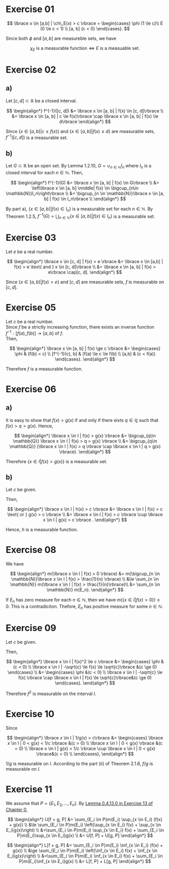 # Exercise 01

$$
\lbrace x \in [a,b] | \chi_E(x) > c \rbrace =
\begin{cases}
\phi (1 \le c)\\
E (0 \le c < 1) \\
[a, b] (c < 0)
\end{cases}.
$$

Since both $\phi$ and $[a,b]$ are measureble sets, we have

$$
\chi_E \text{ is a measurable function} \iff E \text{ is a measuable set}.
$$

# Exercise 02

## a)
Let $[c, d] \subset \mathbb{R}$ be a closed interval.

$$
\begin{align*}
f^{-1}([c, d]) &= \lbrace x \in [a, b] | f(x) \in [c, d]\rbrace \\
&= \lbrace x \in [a, b] | c \le f(x)\rbrace \cap \lbrace x \in [a, b] | f(x) \le d\rbrace
\end{align*}
$$

Since $\lbrace x \in [a, b] | c \le f(x)\rbrace$ and $\lbrace x \in [a, b] | f(x) \le d\rbrace$ are measurable sets, $f^{-1}([c, d])$ is a measurable set.

## b)

Let $G \subset \mathbb{R}$ be an open set.
By Lemma 1.2.10, $G = \cup_{n\in \mathbb{N}}I_n$ where $I_n$ is a closed interval for each $n \in \mathbb{N}$.
Then,

$$
\begin{align*}
f^{-1}(G) &= \lbrace x \in [a, b] | f(x) \in G\rbrace \\
&= \left\lbrace x \in [a, b] \middle| f(x) \in \bigcup_{n\in \mathbb{N}}I_n\right\rbrace \\
&= \bigcup_{n \in \mathbb{N}}\lbrace x \in [a, b] | f(x) \in I_n\rbrace \\
\end{align*}
$$

By part a), $\lbrace x \in [a, b] | f(x) \in I_n\rbrace$ is a measurable set for each $n \in \mathbb{N}$.
By Theorem 1.2.5, $f^{-1}(G) = \bigcup_{n \in \mathbb{N}}\lbrace x \in [a, b] | f(x) \in I_n\rbrace$ is a measurable set.

# Exercise 03

Let $e$ be a real number.

$$
\begin{align*}
\lbrace x \in [c, d] | f(x) > e \rbrace &= \lbrace x \in [a,b] | f(x) > e \text{ and } x \in [c, d]\rbrace \\
&= \lbrace x \in [a, b] | f(x) > e\rbrace \cap[c, d].
\end{align*}
$$

Since $\lbrace x \in [a, b] | f(x) > e\rbrace$ and $[c, d]$ are measurable sets, $f$ is measurable on $[c, d]$.

# Exercise 05
Let $c$ be a real number.  
Since $f$ be a strictly increasing function, there exists an inverse function $f^{-1}:[f(a),f(b)] \to [a, b]$ of $f$.  
Then, 

$$
\begin{align*}
\lbrace x \in [a, b] | f(x) \ge c \rbrace &= \begin{cases}
\phi & (f(b) < c) \\
[f^{-1}(c), b] & (f(a) \le c \le f(b) \\
[a,b] & (c < f(a))
\end{cases}.
\end{align*}
$$ 

Therefore $f$ is a measurable function.

# Exercise 06

## a)
It is easy to show that $f(x) > g(x)$ if and only if there eixts $q \in \mathbb{Q}$ such that $f(x) > q > g(x)$.
Hence,

$$
\begin{align*}
\lbrace x \in I | f(x) > g(x) \rbrace &= \bigcup_{q\in \mathbb{Q}} \lbrace x \in I | f(x) > q > g(x) \rbrace \\
&= \bigcup_{q\in \mathbb{Q}} (\lbrace x \in I | f(x) > q \rbrace \cap \lbrace x \in I | q > g(x) \rbrace).
\end{align*}
$$

Therefore $\lbrace x \in I | f(x) > g(x) \rbrace$ is a measurable set.

## b)

Let $c$ be given.

Then, 

$$
\begin{align*}
\lbrace x \in I | h(x) > c \rbrace &= \lbrace x \in I | f(x) > c \text{ or } g(x) > c \rbrace \\
&= \lbrace x \in I | f(x) > c \rbrace \cup \lbrace x \in I | g(x) > c \rbrace .
\end{align*}
$$

Hence, $h$ is a measurable function.

# Exercise 08

We have

$$
\begin{align*}
m(\lbrace x \in I | f(x) > 0 \rbrace) &= m(\bigcup_{n \in \mathbb{N}}\lbrace x \in I | f(x) > \frac{1}{n} \rbrace) \\
&\le \sum_{n \in \mathbb{N}} m(\lbrace x \in I | f(x) > \frac{1}{n}\rbrace)\\
&= \sum_{n \in \mathbb{N}} m(E_n).
\end{align*}
$$

If $E_n$ has zero measure for each $n \in \mathbb{N}$, then we have $m(\lbrace x \in I | f(x) > 0 \rbrace) \le 0$. This is a contradiciton. Thefore, $E_n$ has positive measure for some $n \in \mathbb{N}$.

# Exercise 09

Let $c$ be given.

Then,

$$
\begin{align*}
\lbrace x \in I | f(x)^2 \le c \rbrace &= \begin{cases}
\phi &(c < 0) \\
\lbrace x \in I | -\sqrt{c} \le f(x) \le \sqrt{c}\rbrace &(c \ge 0)
\end{cases} \\
&= \begin{cases}
\phi &(c < 0) \\
\lbrace x \in I | -\sqrt{c} \le f(x) \rbrace \cap \lbrace x \in I | f(x) \le \sqrt{c}\rbrace&(c \ge 0)
\end{cases}.
\end{align*}
$$

Therefore $f^2$ is measurable on the interval $I$.

# Exercise 10

Since

$$
\begin{align*}
\lbrace x \in I | 1/g(x) > c\rbrace &= \begin{cases}
\lbrace x \in I | 0 < g(x) < 1/c \rbrace &(c > 0) \\
\lbrace x \in I | 0 < g(x) \rbrace &(c = 0) \\
\lbrace x \in I | g(x) < 1/c \rbrace \cup \lbrace x \in I | 0 < g(x) \rbrace&(c < 0) \\
\end{cases},
\end{align*}
$$

$1/g$ is measurable on $I$.
According to the part (ii) of Theorem 2.1.6, $f/g$ is measurable on $I$.

# Exercise 11

We assume that $P = \lbrace E_1, E_2, \dots, E_n\rbrace$.
By [Lemma 0.4.13.0 in Exercise 13 of Chapter 0](https://github.com/yutaro-sakamoto/math-book-solution/blob/main/A_User-Friendly_Introduction_to_Lebesgue_Measure_and_Integration/chapter0.md#lemma-04130),

$$
\begin{align*}
U[f + g, P] &= \sum_{E_i \in P}m(E_i) \sup_{x \in E_i} (f(x) + g(x)) \\
&\le \sum_{E_i \in P}m(E_i) \left(\sup_{x \in E_i} f(x) + \sup_{x \in E_i}g(x)\right) \\
&=\sum_{E_i \in P}m(E_i) \sup_{x \in E_i} f(x) + \sum_{E_i \in P}m(E_i)\sup_{x \in E_i}g(x) \\
&= U[f, P] + U[g, P]
\end{align*}
$$

$$
\begin{align*}
L[f + g, P] &= \sum_{E_i \in P}m(E_i) \inf_{x \in E_i} (f(x) + g(x)) \\
&\ge \sum_{E_i \in P}m(E_i) \left(\inf_{x \in E_i} f(x) + \inf_{x \in E_i}g(x)\right) \\
&=\sum_{E_i \in P}m(E_i) \inf_{x \in E_i} f(x) + \sum_{E_i \in P}m(E_i)\inf_{x \in E_i}g(x) \\
&= L[f, P] + L[g, P]
\end{align*}
$$
